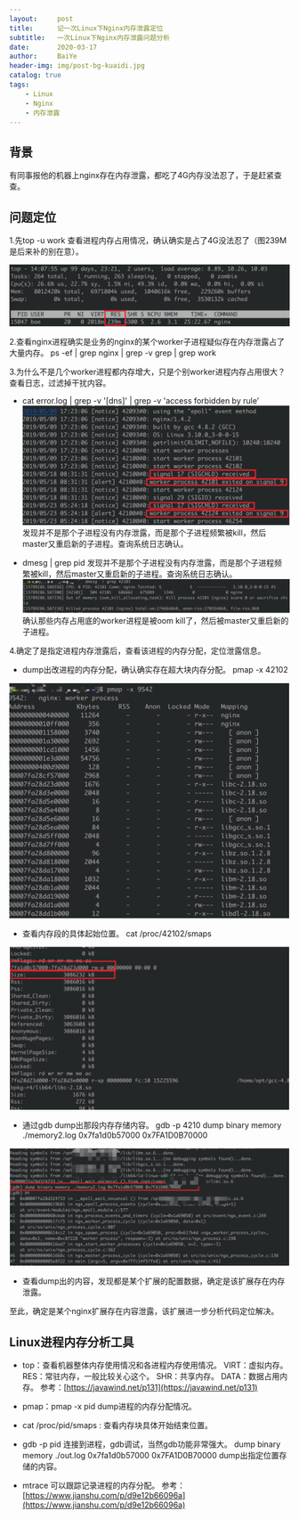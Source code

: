 ```yaml
---
layout:     post
title:      记一次Linux下Nginx内存泄露定位
subtitle:   一次Linux下Nginx内存泄露问题分析
date:       2020-03-17
author:     BaiYe
header-img: img/post-bg-kuaidi.jpg
catalog: true
tags:
    - Linux
    - Nginx
    - 内存泄露
---
```


## 背景

有同事报他的机器上nginx存在内存泄露，都吃了4G内存没法忍了，于是赶紧查查。

## 问题定位

1.先top -u  work 查看进程内存占用情况，确认确实是占了4G没法忍了（图239M是后来补的别在意）。

![](https://raw.githubusercontent.com/chunhui01/chunhui01.github.io/master/img/post_bg/20200317_01_1.png)

2.查看nginx进程确实是业务的nginx的某个worker子进程疑似存在内存泄露占了大量内存。
ps -ef | grep nginx | grep -v grep | grep work

3.为什么不是几个worker进程都内存增大，只是个别worker进程内存占用很大？ 查看日志，过滤掉干扰内容。

- cat error.log | grep -v '\[dns\]' | grep -v 'access forbidden by rule’
![](https://raw.githubusercontent.com/chunhui01/chunhui01.github.io/master/img/post_bg/20200317_01_2.png)
  发现并不是那个子进程没有内存泄露，而是那个子进程频繁被kill，然后master又重启新的子进程。查询系统日志确认。

- dmesg | grep pid
  发现并不是那个子进程没有内存泄露，而是那个子进程频繁被kill，然后master又重启新的子进程。查询系统日志确认。
![](https://raw.githubusercontent.com/chunhui01/chunhui01.github.io/master/img/post_bg/20200317_01_3.png)
  确认那些内存占用底的worker进程是被oom kill了，然后被master又重启新的子进程。

4.确定了是指定进程内存泄露后，查看该进程的内存分配，定位泄露信息。
- dump出改进程的内存分配，确认确实存在超大块内存分配。
  pmap -x 42102

![](https://raw.githubusercontent.com/chunhui01/chunhui01.github.io/master/img/post_bg/20200317_01_4.png)

- 查看内存段的具体起始位置。
  cat /proc/42102/smaps

![](https://raw.githubusercontent.com/chunhui01/chunhui01.github.io/master/img/post_bg/20200317_01_5.png)

- 通过gdb dump出那段内存存储内容。
gdb -p 4210
dump binary memory ./memory2.log 0x7fa1d0b57000 0x7FA1D0B70000

![](https://raw.githubusercontent.com/chunhui01/chunhui01.github.io/master/img/post_bg/20200317_01_6.png)

- 查看dump出的内容，发现都是某个扩展的配置数据，确定是该扩展存在内存泄露。

至此，确定是某个nginx扩展存在内容泄露，该扩展进一步分析代码定位解决。

## Linux进程内存分析工具

- top：查看机器整体内存使用情况和各进程内存使用情况。
VIRT：虚拟内存。
RES：常驻内存，一般比较关心这个。
SHR：共享内存。
DATA：数据占用内存。
参考：[https://javawind.net/p131](https://javawind.net/p131)

- pmap：pmap -x pid dump进程的内存分配情况。

- cat /proc/pid/smaps : 查看内存块具体开始结束位置。

- gdb -p pid  连接到进程，gdb调试，当然gdb功能非常强大。
  dump binary memory ./out.log 0x7fa1d0b57000 0x7FA1D0B70000  dump出指定位置存储的内容。

- mtrace 可以跟踪记录进程的内存分配。
参考：[https://www.jianshu.com/p/d9e12b66096a](https://www.jianshu.com/p/d9e12b66096a)

